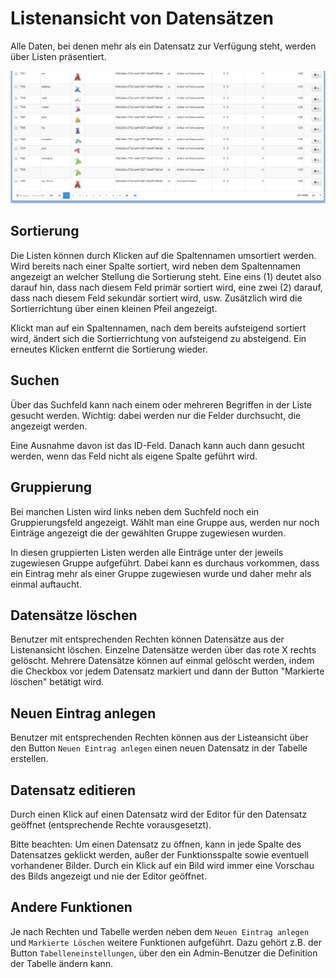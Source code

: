 # Listenansicht von Datensätzen

Alle Daten, bei denen mehr als ein Datensatz zur Verfügung steht, werden über Listen präsentiert.

![](../.gitbook/assets/listenansicht.png)

## Sortierung

Die Listen können durch Klicken auf die Spaltennamen umsortiert werden. Wird bereits nach einer Spalte sortiert, wird neben dem Spaltennamen angezeigt an welcher Stellung die Sortierung steht. Eine eins \(1\) deutet also darauf hin, dass nach diesem Feld primär sortiert wird, eine zwei \(2\) darauf, dass nach diesem Feld sekundär sortiert wird, usw. Zusätzlich wird die Sortierrichtung über einen kleinen Pfeil angezeigt.

Klickt man auf ein Spaltennamen, nach dem bereits aufsteigend sortiert wird, ändert sich die Sortierrichtung von aufsteigend zu absteigend. Ein erneutes Klicken entfernt die Sortierung wieder.

## Suchen

Über das Suchfeld kann nach einem oder mehreren Begriffen in der Liste gesucht werden. Wichtig: dabei werden nur die Felder durchsucht, die angezeigt werden.

Eine Ausnahme davon ist das ID-Feld. Danach kann auch dann gesucht werden, wenn das Feld nicht als eigene Spalte geführt wird.

## Gruppierung

Bei manchen Listen wird links neben dem Suchfeld noch ein Gruppierungsfeld angezeigt. Wählt man eine Gruppe aus, werden nur noch Einträge angezeigt die der gewählten Gruppe zugewiesen wurden.

In diesen gruppierten Listen werden alle Einträge unter der jeweils zugewiesen Gruppe aufgeführt. Dabei kann es durchaus vorkommen, dass ein Eintrag mehr als einer Gruppe zugewiesen wurde und daher mehr als einmal auftaucht.

## Datensätze löschen

Benutzer mit entsprechenden Rechten können Datensätze aus der Listenansicht löschen. Einzelne Datensätze werden über das rote X rechts gelöscht. Mehrere Datensätze können auf einmal gelöscht werden, indem die Checkbox vor jedem Datensatz markiert und dann der Button "Markierte löschen" betätigt wird.

## Neuen Eintrag anlegen

Benutzer mit entsprechenden Rechten können aus der Listeansicht über den Button `Neuen Eintrag anlegen` einen neuen Datensatz in der Tabelle erstellen.

## Datensatz editieren

Durch einen Klick auf einen Datensatz wird der Editor für den Datensatz geöffnet \(entsprechende Rechte vorausgesetzt\).

Bitte beachten: Um einen Datensatz zu öffnen, kann in jede Spalte des Datensatzes geklickt werden, außer der Funktionsspalte sowie eventuell vorhandener Bilder. Durch ein Klick auf ein Bild wird immer eine Vorschau des Bilds angezeigt und nie der Editor geöffnet.

## Andere Funktionen

Je nach Rechten und Tabelle werden neben dem `Neuen Eintrag anlegen` und `Markierte Löschen` weitere Funktionen aufgeführt. Dazu gehört z.B. der Button `Tabelleneinstellungen`, über den ein Admin-Benutzer die Definition der Tabelle ändern kann.

